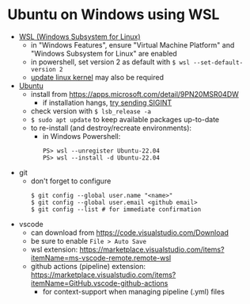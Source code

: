 # Ubuntu on Windows using WSL

* [WSL (Windows Subsystem for Linux)](https://learn.microsoft.com/en-us/windows/wsl/install)
  * in "Windows Features", ensure "Virtual Machine Platform" and "Windows Subsystem for Linux" are enabled
  * in powershell, set version 2 as default with `$ wsl --set-default-version 2`
  * [update linux kernel](https://learn.microsoft.com/en-us/windows/wsl/install-manual#step-4---download-the-linux-kernel-update-package) may also be required
* [Ubuntu](https://ubuntu.com/)
  * install from https://apps.microsoft.com/detail/9PN20MSR04DW
    * if installation hangs, [try sending SIGINT](https://github.com/microsoft/WSL/issues/6405)
  * check version with `$ lsb_release -a`
  * `$ sudo apt update` to keep available packages up-to-date
  * to re-install (and destroy/recreate environments):
    * in Windows Powershell:
      ```
      PS> wsl --unregister Ubuntu-22.04
      PS> wsl --install -d Ubuntu-22.04
      ```
* git
  * don't forget to configure
    ```
    $ git config --global user.name "<name>"
    $ git config --global user.email <github email>
    $ git config --list # for immediate confirmation
    ```
* vscode
  * can download from https://code.visualstudio.com/Download
  * be sure to enable `File > Auto Save`
  * wsl extension: https://marketplace.visualstudio.com/items?itemName=ms-vscode-remote.remote-wsl
  * github actions (pipeline) extension: https://marketplace.visualstudio.com/items?itemName=GitHub.vscode-github-actions
    * for context-support when managing pipeline (.yml) files
